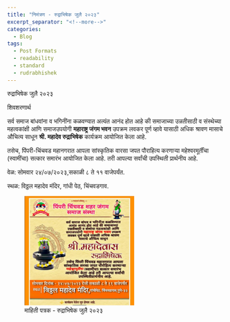```yaml
---
title: "निमंत्रण - रुद्राभिषेक जुलै २०२३"
excerpt_separator: "<!--more-->"
categories:
  - Blog
tags:
  - Post Formats
  - readability
  - standard
  - rudrabhishek
---
```



रुद्राभिषेक जुलै २०२३ 

शिवशरणार्थ

सर्व समाज बांधवांना व भगिनींना कळवण्यात अत्यंत आनंद होत आहे की समाजाच्या उन्नतीसाठी व संस्थेच्या महत्वकांक्षी आणि समाजउपयोगी **महाराष्ट्र जंगम भवन** उपक्रम लवकर पूर्ण व्हावे यासाठी अधिक श्रावण मासाचे औचित्य साधून **श्री. महादेव रुद्राभिषेक** कार्यक्रम आयोजित केला आहे. 

तसेच, पिंपरी-चिंचवड महानगरात आपला सांस्कृतिक वारसा जपत पौराहित्य करणाऱ्या महेश्वरमूर्तींचा (स्वामींचा) सत्कार समारंभ आयोजित केला आहे. तरी आपल्या सर्वांची उपस्थिती प्रार्थनीय आहे. 

वेळ: सोमवार २४/०७/२०२३,सकाळी ८ ते ११ वाजेपर्यंत.

स्थळ: विठ्ठल महादेव मंदिर, गांधी पेठ, चिंचवडगाव. 

<figure>
  <img src="/assets/images/rudrabhishek/rudrabhishek_2023.PNG" alt="Snow" style="width:60%">
  <figcaption>माहिती पत्रक - रुद्राभिषेक जुलै २०२३</figcaption>
</figure>
